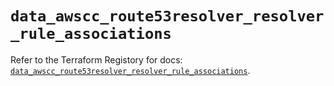 # `data_awscc_route53resolver_resolver_rule_associations`

Refer to the Terraform Registory for docs: [`data_awscc_route53resolver_resolver_rule_associations`](https://registry.terraform.io/providers/hashicorp/awscc/0.70.0/docs/data-sources/route53resolver_resolver_rule_associations).
